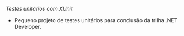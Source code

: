 *Testes unitários com XUnit*
- Pequeno projeto de testes unitários para conclusão da trilha .NET Developer.
